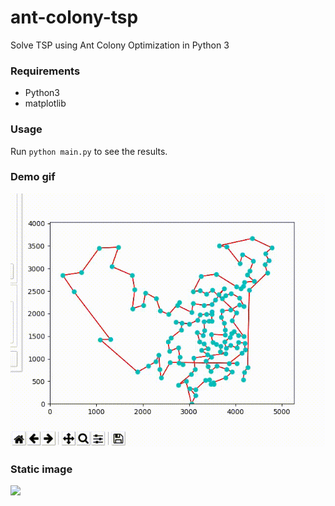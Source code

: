 # ant-colony-tsp
Solve TSP using Ant Colony Optimization in Python 3

### Requirements
* Python3
* matplotlib

### Usage
Run `python main.py` to see the results.

### Demo gif
![](https://github.com/huunghia160799/Ant-Colony-TSP-Visualization/blob/master/demo.gif)

### Static image
![](https://ooo.0o0.ooo/2017/04/19/58f75b7474f6c.png)
